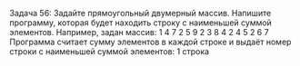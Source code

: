 Задача 56: Задайте прямоугольный двумерный массив.
Напишите программу, которая будет находить строку с наименьшей суммой элементов.
Например, задан массив:
1 4 7 2
5 9 2 3
8 4 2 4
5 2 6 7
Программа считает сумму элементов в каждой строке и 
выдаёт номер строки с наименьшей суммой элементов: 1 строка